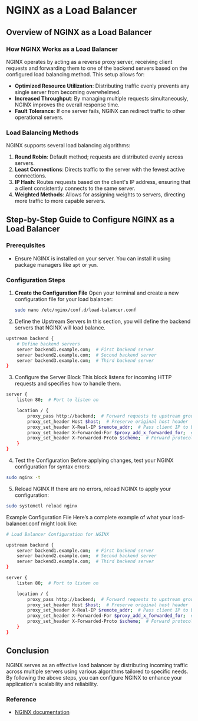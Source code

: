 
# NGINX as a Load Balancer

## Overview of NGINX as a Load Balancer

### How NGINX Works as a Load Balancer
NGINX operates by acting as a reverse proxy server, receiving client requests and forwarding them to one of the backend servers based on the configured load balancing method. This setup allows for:

- **Optimized Resource Utilization**: Distributing traffic evenly prevents any single server from becoming overwhelmed.
- **Increased Throughput**: By managing multiple requests simultaneously, NGINX improves the overall response time.
- **Fault Tolerance**: If one server fails, NGINX can redirect traffic to other operational servers.

### Load Balancing Methods
NGINX supports several load balancing algorithms:

1. **Round Robin**: Default method; requests are distributed evenly across servers.
2. **Least Connections**: Directs traffic to the server with the fewest active connections.
3. **IP Hash**: Routes requests based on the client's IP address, ensuring that a client consistently connects to the same server.
4. **Weighted Methods**: Allows for assigning weights to servers, directing more traffic to more capable servers.

## Step-by-Step Guide to Configure NGINX as a Load Balancer

### Prerequisites
- Ensure NGINX is installed on your server. You can install it using package managers like `apt` or `yum`.

### Configuration Steps

1. **Create the Configuration File**
   Open your terminal and create a new configuration file for your load balancer:

   ```sh
   sudo nano /etc/nginx/conf.d/load-balancer.conf
   ```
2. Define the Upstream Servers
In this section, you will define the backend servers that NGINX will load balance.

```sh
upstream backend {
    # Define backend servers
    server backend1.example.com;  # First backend server
    server backend2.example.com;  # Second backend server
    server backend3.example.com;  # Third backend server
}
```

3. Configure the Server Block
This block listens for incoming HTTP requests and specifies how to handle them.

```sh
server {
    listen 80;  # Port to listen on

    location / {
        proxy_pass http://backend;  # Forward requests to upstream group
        proxy_set_header Host $host;  # Preserve original host header
        proxy_set_header X-Real-IP $remote_addr;  # Pass client IP to backend
        proxy_set_header X-Forwarded-For $proxy_add_x_forwarded_for;  # Forwarded IPs
        proxy_set_header X-Forwarded-Proto $scheme;  # Forward protocol (HTTP/HTTPS)
    }
}
```
4. Test the Configuration
Before applying changes, test your NGINX configuration for syntax errors:

```sh
sudo nginx -t
```

5. Reload NGINX
If there are no errors, reload NGINX to apply your configuration:

```sh
sudo systemctl reload nginx
```

Example Configuration File
Here’s a complete example of what your load-balancer.conf might look like:

```sh
# Load Balancer Configuration for NGINX

upstream backend {
    server backend1.example.com;  # First backend server
    server backend2.example.com;  # Second backend server
    server backend3.example.com;  # Third backend server
}

server {
    listen 80;  # Port to listen on

    location / {
        proxy_pass http://backend;  # Forward requests to upstream group
        proxy_set_header Host $host;  # Preserve original host header
        proxy_set_header X-Real-IP $remote_addr;  # Pass client IP to backend
        proxy_set_header X-Forwarded-For $proxy_add_x_forwarded_for;  # Forwarded IPs
        proxy_set_header X-Forwarded-Proto $scheme;  # Forward protocol (HTTP/HTTPS)
    }
}
```


## Conclusion
NGINX serves as an effective load balancer by distributing incoming traffic across multiple servers using various algorithms tailored to specific needs. By following the above steps, you can configure NGINX to enhance your application's scalability and reliability.

### Reference
- [NGINX documentation](https://docs.nginx.com/nginx/admin-guide/load-balancer/http-load-balancer/)

